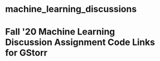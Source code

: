 # machine_learning_discussions
# Fall '20 Machine Learning Discussion Assignment Code Links for GStorr
